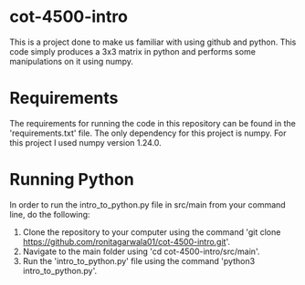 # cot-4500-intro

This is a project done to make us familiar with using github and python. This code simply produces a 3x3 matrix in python and performs some manipulations on it using numpy.

# Requirements

The requirements for running the code in this repository can be found in the 'requirements.txt' file. The only dependency for this project is numpy. For this project I used numpy version 1.24.0.

# Running Python

In order to run the intro_to_python.py file in src/main from your command line, do the following:

1) Clone the repository to your computer using the command 'git clone https://github.com/ronitagarwala01/cot-4500-intro.git'.
2) Navigate to the main folder using 'cd cot-4500-intro/src/main'.
3) Run the 'intro_to_python.py' file using the command 'python3 intro_to_python.py'.
